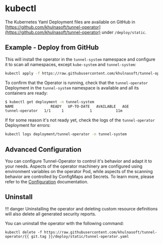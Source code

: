 # kubectl

The Kubernetes Yaml Deployment files are available on GitHub in [https://github.com/khulnasoft/tunnel-operator](https://github.com/khulnasoft/tunnel-operator) under `/deploy/static`.

## Example - Deploy from GitHub

This will install the operator in the `tunnel-system` namespace and configure it to scan all namespaces, except `kube-system` and `tunnel-system`:

```bash
kubectl apply -f https://raw.githubusercontent.com/khulnasoft/tunnel-operator/{{ git.tag }}/deploy/static/tunnel-operator.yaml
```

To confirm that the Operator is running, check that the `tunnel-operator` Deployment in the `tunnel-system`
namespace is available and all its containers are ready:

```bash
$ kubectl get deployment -n tunnel-system
NAME                 READY   UP-TO-DATE   AVAILABLE   AGE
tunnel-operator   1/1     1            1           11m
```

If for some reason it's not ready yet, check the logs of the `tunnel-operator` Deployment for errors:

```bash
kubectl logs deployment/tunnel-operator -n tunnel-system
```

## Advanced Configuration

You can configure Tunnel-Operator to control it's behavior and adapt it to your needs. Aspects of the operator machinery are configured using environment variables on the operator Pod, while aspects of the scanning behavior are controlled by ConfigMaps and Secrets.
To learn more, please refer to the [Configuration](configuration) documentation.

## Uninstall

!!! danger
    Uninstalling the operator and deleting custom resource definitions will also delete all generated security reports.

You can uninstall the operator with the following command:

```
kubectl delete -f https://raw.githubusercontent.com/khulnasoft/tunnel-operator/{{ git.tag }}/deploy/static/tunnel-operator.yaml
```

[Settings]: ./../../settings.md
[Helm]: ./helm.md
